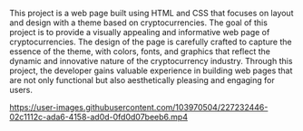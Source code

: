 This project is a web page built using HTML and CSS that focuses on layout and design with a theme based on cryptocurrencies. The goal of this project is to provide a visually appealing and informative web page of cryptocurrencies. The design of the page is carefully crafted to capture the essence of the theme, with colors, fonts, and graphics that reflect the dynamic and innovative nature of the cryptocurrency industry. Through this project, the developer gains valuable experience in building web pages that are not only functional but also aesthetically pleasing and engaging for users.


https://user-images.githubusercontent.com/103970504/227232446-02c1112c-ada6-4158-ad0d-0fd0d07beeb6.mp4

